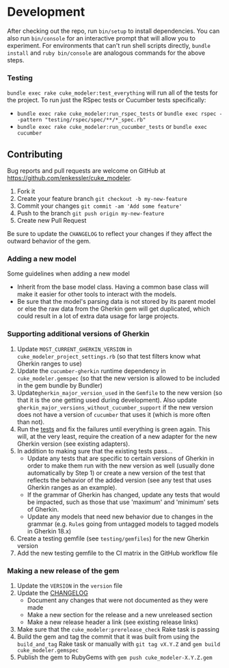 # Development

After checking out the repo, run `bin/setup` to install dependencies. You can also run `bin/console` for an 
interactive prompt that will allow you to experiment. For environments that can't run shell scripts directly, 
`bundle install` and `ruby bin/console` are analogous commands for the above steps.


### Testing

`bundle exec rake cuke_modeler:test_everything` will run all of the tests for the project. To run just the RSpec tests 
or Cucumber tests specifically:
 - `bundle exec rake cuke_modeler:run_rspec_tests` or
   `bundle exec rspec --pattern "testing/rspec/spec/**/*_spec.rb"`
 - `bundle exec rake cuke_modeler:run_cucumber_tests` or
   `bundle exec cucumber`


## Contributing

Bug reports and pull requests are welcome on GitHub at https://github.com/enkessler/cuke_modeler.

1. Fork it
2. Create your feature branch
   `git checkout -b my-new-feature`
3. Commit your changes
   `git commit -am 'Add some feature'`
4. Push to the branch
   `git push origin my-new-feature`
5. Create new Pull Request

Be sure to update the `CHANGELOG` to reflect your changes if they affect the outward behavior of the gem.

### Adding a new model

Some guidelines when adding a new model
  * Inherit from the base model class. Having a common base class will make it easier for other tools to 
  interact with the models.
  * Be sure that the model's parsing data is not stored by its parent model or else the raw data from the 
  Gherkin gem will get duplicated, which could result in a lot of extra data usage for large projects.
  
### Supporting additional versions of Gherkin
1. Update `MOST_CURRENT_GHERKIN_VERSION` in `cuke_modeler_project_settings.rb` (so that test filters know what 
   Gherkin ranges to use)
2. Update the `cucumber-gherkin` runtime dependency in `cuke_modeler.gemspec` (so that the new version is allowed 
   to be included in the gem bundle by Bundler)
3. Update`gherkin_major_version_used` in the `Gemfile` to the new version (so that it is the one getting used 
   during development). Also update `gherkin_major_versions_without_cucumber_support` if the new version does not have 
   a version of `cucumber` that uses it (which is more often than not).
4. Run the [tests](#testing) and fix the failures until everything is green again. This will, at the very least, 
   require the creation of a new adapter for the new Gherkin version (see existing adapters).
5. In addition to making sure that the existing tests pass...
     - Update any tests that are specific to certain versions of Gherkin in order to make them run with the new version 
       as well (usually done automatically by Step 1) or create a new version of the test that reflects the behavior 
       of the added version (see any test that uses Gherkin ranges as an example).
     - If the grammar of Gherkin has changed, update any tests that would be impacted, such as those that use 'maximum' 
       and 'minimum' sets of Gherkin.
     - Update any models that need new behavior due to changes in the grammar (e.g. `Rule`s going from untagged models to 
       tagged models in Gherkin 18.x)
6. Create a testing gemfile (see `testing/gemfiles`) for the new Gherkin version
7. Add the new testing gemfile to the CI matrix in the GitHub workflow file


### Making a new release of the gem
1. Update the `VERSION` in the `version` file
2. Update the [CHANGELOG](https://github.com/enkessler/cuke_modeler/blob/master/CHANGELOG.md)
    - Document any changes that were not documented as they were made
    - Make a new section for the release and a new unreleased section
    - Make a new release header a link (see existing release links)
3. Make sure that the `cuke_modeler:prerelease_check` Rake task is passing
4. Build the gem and tag the commit that it was built from using the `build_and_tag` 
   Rake task or manually with `git tag vX.Y.Z` and `gem build cuke_modeler.gemspec`
5. Publish the gem to RubyGems with `gem push cuke_modeler-X.Y.Z.gem`
